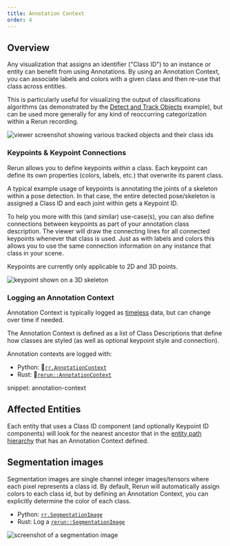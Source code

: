 ```yaml
---
title: Annotation Context
order: 4
---
```


## Overview

Any visualization that assigns an identifier ("Class ID") to an instance or entity can benefit from using Annotations.
By using an Annotation Context, you can associate labels and colors with a given class and then re-use
that class across entities.

<!-- Example link should point to `latest` but at the time of writing the samples just got renamed -->
This is particularly useful for visualizing the output of classifications algorithms
(as demonstrated by the [Detect and Track Objects](https://github.com/rerun-io/rerun/tree/main/examples/python/detect_and_track_objects) example),
but can be used more generally for any kind of reoccurring categorization within a Rerun recording.

<picture>
  <source media="(max-width: 480px)" srcset="https://static.rerun.io/classids/7f881338f1970161f52a00f1ddd01d4dcccf8a46/480w.png">
  <source media="(max-width: 768px)" srcset="https://static.rerun.io/classids/7f881338f1970161f52a00f1ddd01d4dcccf8a46/768w.png">
  <source media="(max-width: 1024px)" srcset="https://static.rerun.io/classids/7f881338f1970161f52a00f1ddd01d4dcccf8a46/1024w.png">
  <img src="https://static.rerun.io/classids/7f881338f1970161f52a00f1ddd01d4dcccf8a46/full.png" alt="viewer screenshot showing various tracked objects and their class ids">
</picture>



### Keypoints & Keypoint Connections

Rerun allows you to define keypoints *within* a class.
Each keypoint can define its own properties (colors, labels, etc.) that overwrite its parent class.

A typical example usage of keypoints is annotating the joints of a skeleton within a pose detection.
In that case, the entire detected pose/skeleton is assigned a Class ID and each joint within gets a Keypoint ID.

To help you more with this (and similar) use-case(s), you can also define connections between keypoints
as part of your annotation class description.
The viewer will draw the connecting lines for all connected keypoints whenever that class is used.
Just as with labels and colors this allows you to use the same connection information on any instance that class in your scene.

Keypoints are currently only applicable to 2D and 3D points.

<picture>
  <img src="https://static.rerun.io/keypoints/07b268032ab7cd26812de6b83e018b8ab55ed2f2/full.png" alt="keypoint shown on a 3D skeleton">
</picture>



### Logging an Annotation Context

Annotation Context is typically logged as [timeless](timelines.md#timeless-data) data, but can change over time if needed.

The Annotation Context is defined as a list of Class Descriptions that define how classes are styled
(as well as optional keypoint style and connection).

Annotation contexts are logged with:

* Python: 🐍[`rr.AnnotationContext`](https://ref.rerun.io/docs/python/stable/common/archetypes/#rerun.archetypes.AnnotationContext)
* Rust: 🦀[`rerun::AnnotationContext`](https://docs.rs/rerun/latest/rerun/archetypes/struct.AnnotationContext.html#)

snippet: annotation-context


## Affected Entities

Each entity that uses a Class ID component (and optionally Keypoint ID components) will look for
the nearest ancestor that in the [entity path hierarchy](entity-path.md#path-hierarchy-functions) that has an Annotation Context defined.


## Segmentation images

Segmentation images are single channel integer images/tensors where each pixel represents a class id.
By default, Rerun will automatically assign colors to each class id, but by defining an Annotation Context,
you can explicitly determine the color of each class.

* Python: [`rr.SegmentationImage`](https://ref.rerun.io/docs/python/stable/common/archetypes/#rerun.archetypes.SegmentationImage)
* Rust: Log a [`rerun::SegmentationImage`](https://docs.rs/rerun/latest/rerun/archetypes/struct.SegmentationImage.html)

<picture>
  <source media="(max-width: 480px)" srcset="https://static.rerun.io/segmentation_image/f48e7db9a1253f35b55205acd55d4b84ab1d8434/480w.png">
  <source media="(max-width: 768px)" srcset="https://static.rerun.io/segmentation_image/f48e7db9a1253f35b55205acd55d4b84ab1d8434/768w.png">
  <img src="https://static.rerun.io/segmentation_image/f48e7db9a1253f35b55205acd55d4b84ab1d8434/full.png" alt="screenshot of a segmentation image">
</picture>
